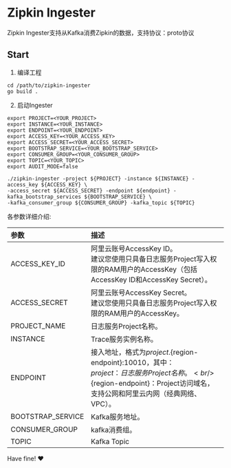# Zipkin Ingester

Zipkin Ingester支持从Kafka消费Zipkin的数据，支持协议：proto协议

## Start

1. 编译工程

```shell
cd /path/to/zipkin-ingester
go build .
```

2. 启动Ingester

```shell
export PROJECT=<YOUR_PROJECT>
export INSTANCE=<YOUR_INSTANCE>
export ENDPOINT=<YOUR_ENDPOINT>
export ACCESS_KEY=<YOUR_ACCESS_KEY>
export ACCESS_SECRET=<YOUR_ACCESS_SECRET>
export BOOTSTRAP_SERVICE=<YOUR_BOOTSTRAP_SERVICE>
export CONSUMER_GROUP=<YOUR_CONSUMER_GROUP>
export TOPIC=<YOUR_TOPIC>
export AUDIT_MODE=false

./zipkin-ingester -project ${PROJECT} -instance ${INSTANCE} -access_key ${ACCESS_KEY} \
-access_secret ${ACCESS_SECRET} -endpoint ${endpoint} -kafka_bootstrap_services ${BOOTSTRAP_SERVICE} \
-kafka_consumer_group ${CONSUMER_GROUP} -kafka_topic ${TOPIC}
```

各参数详细介绍:

|参数|描述|
|:---|:---|
|ACCESS_KEY_ID| 阿里云账号AccessKey ID。<br/>建议您使用只具备日志服务Project写入权限的RAM用户的AccessKey（包括AccessKey ID和AccessKey Secret）。|
|ACCESS_SECRET| 阿里云账号AccessKey Secret。<br/>建议您使用只具备日志服务Project写入权限的RAM用户的AccessKey。|
|PROJECT_NAME|日志服务Project名称。 |
|INSTANCE|Trace服务实例名称。 |
|ENDPOINT|接入地址，格式为${project}.${region-endpoint}:10010，其中：<br/> ${project}：日志服务Project名称。<br/>${region-endpoint}：Project访问域名，支持公网和阿里云内网（经典网络、VPC）。 |
|BOOTSTRAP_SERVICE|Kafka服务地址。 |
|CONSUMER_GROUP|kafka消费组。 |
|TOPIC| Kafka Topic |

Have fine! :heart:


